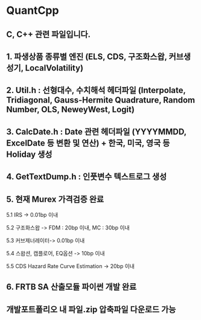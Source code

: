 # QuantCpp

## C, C++ 관련 파일입니다.

## 1. 파생상품 종류별 엔진 (ELS, CDS, 구조화스왑, 커브생성기, LocalVolatility)

## 2. Util.h : 선형대수, 수치해석 헤더파일 (Interpolate, Tridiagonal, Gauss-Hermite Quadrature, Random Number, OLS, NeweyWest, Logit)

## 3. CalcDate.h : Date 관련 헤더파일 (YYYYMMDD, ExcelDate 등 변환 및 연산) + 한국, 미국, 영국 등 Holiday 생성

## 4. GetTextDump.h : 인풋변수 텍스트로그 생성

## 5. 현재 Murex 가격검증 완료

5.1 IRS -> 0.01bp 이내

5.2 구조화스왑 -> FDM : 20bp 이내, MC : 30bp 이내

5.3 커브제너레이터-> 0.01bp 이내

5.4 스왑션, 캡플로어, EQ옵션 -> 10bp 이내

5.5 CDS Hazard Rate Curve Estimation -> 20bp 이내

## 6. FRTB SA 산출모듈 파이썬 개발 완료

개발포트폴리오 내 파일.zip 압축파일 다운로드 가능
-----------------------------------
